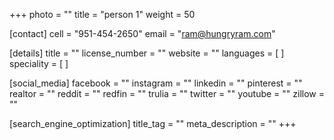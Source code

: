 +++
photo = ""
title = "person 1"
weight = 50

[contact]
cell = "951-454-2650"
email = "ram@hungryram.com"

[details]
title = ""
license_number = ""
website = ""
languages = [ ]
speciality = [ ]

[social_media]
facebook = ""
instagram = ""
linkedin = ""
pinterest = ""
realtor = ""
reddit = ""
redfin = ""
trulia = ""
twitter = ""
youtube = ""
zillow = ""

[search_engine_optimization]
title_tag = ""
meta_description = ""
+++
